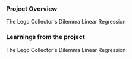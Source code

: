 ### Project Overview

 The Lego Collector's Dilemma 
Linear Regression 



### Learnings from the project

 The Lego Collector's Dilemma 
Linear Regression 



